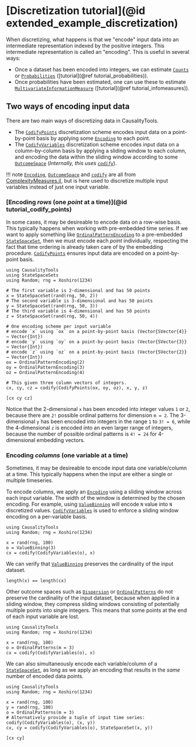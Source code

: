 # [Discretization tutorial](@id extended_example_discretization)

When discretizing, what happens is that we "encode" input data into an intermediate representation indexed by the positive integers. This intermediate representation is called an "encoding". This is useful in several ways:

- Once a dataset has been encoded into integers, we can estimate [`Counts`](@ref) or [`Probabilities`](@ref) ([tutorial](@ref tutorial_probabilities)).
- Once probabilities have been estimated, one can use these to estimate [`MultivariateInformationMeasure`](@ref) ([tutorial](@ref tutorial_infomeasures)).

## Two ways of encoding input data

There are two main ways of discretizing data in CausalityTools. 
- The [`CodifyPoints`](@ref) discretization scheme encodes input data on a point-by-point 
    basis by applying some [`Encoding`](@ref) to each point.
- The [`CodifyVariables`](@ref) discretization scheme encodes input data on a column-by-column
    basis by applying a sliding window to each column, and encoding the data within the sliding window according to some [`OutcomeSpace`](@ref) (*Internally, this uses [`codify`](@ref)*).

!!! note 
    [`Encoding`](@ref), [`OutcomeSpace`](@ref) and [`codify`](@ref) are all from
    [ComplexityMeasures.jl](https://github.com/JuliaDynamics/ComplexityMeasures.jl),
    but is here used to discretize multiple input variables instead of just one input
    variable.

### [Encoding *rows* (one *point* at a time)](@id tutorial_codify_points)

In some cases, it may be desireable to encode data on a row-wise basis. This 
typically happens when working with pre-embedded time series. If we want to 
apply something like [`OrdinalPatternEncoding`](@ref) to a pre-embedded 
[`StateSpaceSet`](@ref), then we must encode each *point* individually,
respecting the fact that time ordering is already taken care of by the 
embedding procedure. [`CodifyPoints`](@ref) ensures input data are encoded 
on a point-by-point basis.

```@example
using CausalityTools
using StateSpaceSets
using Random; rng = Xoshiro(1234)

# The first variable is 2-dimensional and has 50 points
x = StateSpaceSet(rand(rng, 50, 2))
# The second variable is 3-dimensional and has 50 points
y = StateSpaceSet(rand(rng, 50, 3))
# The third variable is 4-dimensional and has 50 points
z = StateSpaceSet(rand(rng, 50, 4))

# One encoding scheme per input variable
# encode `x` using `ox` on a point-by-point basis (Vector{SVector{4}} → Vector{Int})
# encode `y` using `oy` on a point-by-point basis (Vector{SVector{3}} → Vector{Int})
# encode `z` using `oz` on a point-by-point basis (Vector{SVector{2}} → Vector{Int})
ox = OrdinalPatternEncoding(2)
oy = OrdinalPatternEncoding(3)
oz = OrdinalPatternEncoding(4)

# This given three column vectors of integers.
cx, cy, cz = codify(CodifyPoints(ox, oy, oz), x, y, z)

[cx cy cz]
```

Notice that the 2-dimensional `x` has been encoded into integer values `1` or `2`, because
there are `2!` possible ordinal patterns for dimension `m = 2`. The 3-dimensional `y` has 
been encoded into integers in the range `1` to `3! = 6`, while the 4-dimensional `z` is 
encoded into an even larger range of integers, because the number of possible ordinal patterns
is `4! = 24` for 4-dimensional embedding vectors.

### Encoding *columns* (one variable at a time)

Sometimes, it may be desireable to encode input data one variable/column at a time.
This typically happens when the input are either a single or multiple timeseries.

To encode columns, we apply an [`Encoding`](@ref) using a sliding window across each input variable. 
The width of the window is determined by the chosen encoding.
For example, using [`ValueBinning`](@ref) will encode `N` value into `N` discretized
values. [`CodifyVariables`](@ref) is used to enforce a sliding window encoding on a 
per-variable basis.

```@example
using CausalityTools
using Random; rng = Xoshiro(1234)

x = rand(rng, 100)
o = ValueBinning(3)
cx = codify(CodifyVariables(o), x)
```

We can verify that [`ValueBinning`](@ref) preserves the cardinality of the input dataset.

```@example
length(x) == length(cx)
```

Other outcome spaces such as [`Dispersion`](@ref) or [`OrdinalPatterns`](@ref) do not 
preserve the cardinality of the input dataset, because when applied in a sliding window,
they compress sliding windows consisting of potentially multiple points into single integers. This means that some points at the 
end of each input variable are lost.

```@example
using CausalityTools
using Random; rng = Xoshiro(1234)

x = rand(rng, 100)
o = OrdinalPatterns(m = 3)
cx = codify(CodifyVariables(o), x)
```

We can also simultaneously encode each variable/column of a [`StateSpaceSet`](@ref), as long 
as we apply an encoding that results in the *same* number of encoded data points.

```@example
using CausalityTools
using Random; rng = Xoshiro(1234)

x = rand(rng, 100)
y = rand(rng, 100)
o = OrdinalPatterns(m = 3)
# Alternatively provide a tuple of input time series: codify(CodifyVariables(o), (x, y))
cx, cy = codify(CodifyVariables(o), StateSpaceSet(x, y)) 

[cx cy]
```

